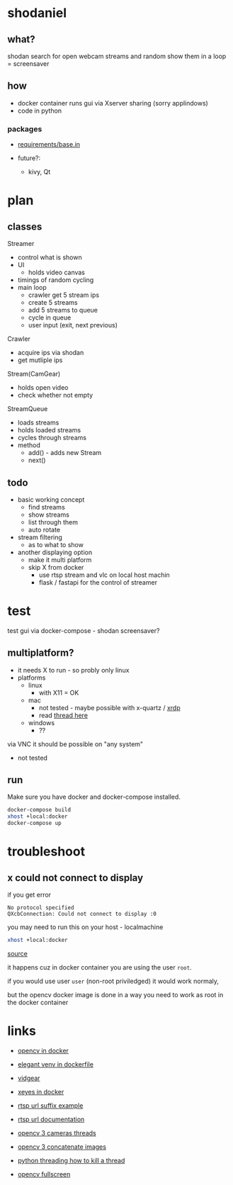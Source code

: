 # shodaniel

## what?

shodan search for open webcam streams and random show them in a loop = screensaver

## how

- docker container runs gui via Xserver sharing (sorry applindows)
- code in python

### packages

- [requirements/base.in](requirements/base.in)

- future?:
  - kivy, Qt

# plan

## classes

Streamer
- control what is shown
- UI
  - holds video canvas
- timings of random cycling
- main loop
    - crawler get 5 stream ips
    - create 5 streams
    - add 5 streams to queue
    - cycle in queue
    - user input (exit, next previous)

Crawler
- acquire ips via shodan
- get mutliple ips

Stream(CamGear)
- holds open video
- check whether not empty

StreamQueue
- loads streams
- holds loaded streams
- cycles through streams
- method
    - add() - adds new Stream
    - next()

## todo
- basic working concept
  - find streams
  - show streams
  - list through them
  - auto rotate
- stream filtering
  - as to what to show
- another displaying option
  - make it multi platform
  - skip X from docker
    - use rtsp stream and vlc on local host machin
    - flask / fastapi for the control of streamer


# test

test gui via docker-compose - shodan screensaver?

## multiplatform?

- it needs X to run - so probly only linux
- platforms
  - linux
    - with X11 = OK
  - mac
    - not tested - maybe possible with x-quartz / [xrdp](https://github.com/deskor/xrdp)
    - read [thread here](https://forums.docker.com/t/how-to-run-gui-apps-in-containiers-in-osx-docker-for-mac/17797/6)
  - windows
    - ??

via VNC it should be possible on "any system"
- not tested

## run

Make sure you have docker and docker-compose installed.
```sh
docker-compose build
xhost +local:docker
docker-compose up
```


# troubleshoot

## x could not connect to display
if you get error
```
No protocol specified
QXcbConnection: Could not connect to display :0
```
you may need to run this on your host - localmachine
```sh
xhost +local:docker
```

[source](https://forums.docker.com/t/start-a-gui-application-as-root-in-a-ubuntu-container/17069)

it happens cuz in docker container you are using the user `root`.

if you would use user `user` (non-root priviledged) it would work normaly,

but the opencv docker image is done in a way you need to work as root in the docker container



# links

- [opencv in docker](https://www.learnopencv.com/install-opencv-docker-image-ubuntu-macos-windows/)
- [elegant venv in dockerfile](https://pythonspeed.com/articles/activate-virtualenv-dockerfile/)

- [vidgear](https://github.com/abhiTronix/vidgear/wiki/CamGear)

- [xeyes in docker](https://nelkinda.com/blog/xeyes-in-docker/)
- [rtsp url suffix example](https://community.ui.com/questions/How-do-i-view-Aircam-stream-in-VLC-media-player/44edbcad-f4f1-4e16-9531-faccb3f8cae2)
- [rtsp url documentation](https://www.leadtools.com/help/leadtools/v20/multimedia/transforms/rtsp-source-url-syntax.html)
- [opencv 3 cameras threads](https://stackoverflow.com/a/54068591/3029008)
- [opencv 3 concatenate images](https://note.nkmk.me/en/python-opencv-hconcat-vconcat-np-tile/)
- [python threading how to kill a thread](https://www.geeksforgeeks.org/python-different-ways-to-kill-a-thread/)
- [opencv fullscreen](https://answers.opencv.org/question/198479/display-a-streamed-video-in-full-screen-opencv3/)

